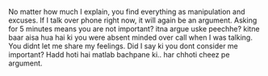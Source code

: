 No matter how much I explain, you find everything as manipulation and excuses. If I talk over phone right now, it will again be an argument.
Asking for 5 minutes means you are not important? itna argue uske peechhe?
kitne baar aisa hua hai ki you were absent minded over call when I was talking. You didnt let me share my feelings. Did I say ki you dont consider me important? Hadd hoti hai matlab bachpane ki.. har chhoti cheez pe argument.
